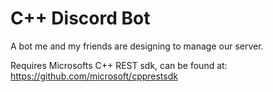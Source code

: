# C++ Discord Bot
A bot me and my friends are designing to manage our server.

Requires Microsofts C++ REST sdk, can be found at: https://github.com/microsoft/cpprestsdk

